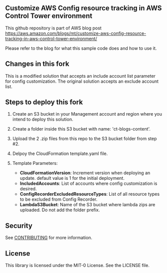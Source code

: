 ## Customize AWS Config resource tracking in AWS Control Tower environment
This github repository is part of AWS blog post https://aws.amazon.com/blogs/mt/customize-aws-config-resource-tracking-in-aws-control-tower-environment/

Please refer to the blog for what this sample code does and how to use it.

## Changes in this fork
This is a modified solution that accepts an include account list parameter for config customization. The original solution accepts an exclude account list.

## Steps to deploy this fork

1. Create an S3 bucket in your Management account and region where you intend to deploy this solution.
2. Create a folder inside this S3 bucket with name: 'ct-blogs-content'.
3. Upload the 2 .zip files from this repo to the S3 bucket folder from step #2.
4. Delpoy the CloudFormation template.yaml file.
5. Template Parameters:

	- **CloudFormationVersion**: Increment version when deploying an update. default value is 1 for the initial deployment.
	- **IncludedAccounts**: List of accounts where config customization is desired.
	- **ConfigRecorderExcludedResourceTypes**: List of all resource types to be excluded from Config Recorder.
	- **LambdaS3Bucket**: Name of the S3 bucket where lambda zips are uploaded. Do not add the folder prefix.


## Security

See [CONTRIBUTING](CONTRIBUTING.md#security-issue-notifications) for more information.

## License

This library is licensed under the MIT-0 License. See the LICENSE file.

